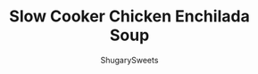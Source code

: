 ---
layout: ../../layouts/MarkdownPostLayout.astro
title: Slow Cooker Chicken Enchilada Soup
author: ShugarySweets
pubDate: 2019-01-15
description: "Fix it and forget it, this Slow Cooker Chicken Enchilada Soup Recipe is an easy weeknight dinner idea! Recipe includes instant pot and stove top directions too!"
image_url: https://www.shugarysweets.com/wp-content/uploads/2012/08/slowcookerenchiladasoup1-1-scaled.jpg
tags: ["Soups and Stews","Mexican"]
calories: 409
protein: 47
carbohydrates: 39
fats: 8
fiber: 9
ingredients: ["1 1/2 pounds chicken breasts, boneless, skinless (or use thighs)","3 cups chicken broth","10 ounce can red enchilada sauce","15 ounce can black beans, drained and rinsed","15 ounce can sweet kernel corn, drained","1 can (3.5 ounce) chopped green chilies","1 Tablespoon ground cumin","1/2 teaspoon garlic salt","1 Tablespoon minced onion","1 lime, juiced","garnish tortilla strips, cheddar cheese, sour cream, etc"]
serves: 6
time: "6 hours 15 minutes"
prepTime: "15 minutes"
instructions: ["In large slow cooker, add all ingredients. Turn on low and cook for 6-8 hours. Remove chicken and shred with two forks. Return to slow cooker.","Serve with tortilla strips, plain greek yogurt, fresh cilantro, and shredded cheddar cheese. ENJOY!","First, select \"SAUTE\" on the instant pot and add 1 Tbsp olive oil with chicken breasts. Sear the breasts 3 minutes each side.","Remove chicken and add in chicken broth. Using a wooden spoon, scrape up the bits at the bottom of the pot (to prevent the burn notice). Add in seasonings, enchilada sauce, beans, corn, chilies, and return the chicken to the pot.","Secure the lid and select \"HIGH PRESSURE\" for a cook time of 18 minutes. Do a quick release of pressure when cook time ends. Remove chicken and shred it with two forks.","Return chicken to soup and serve with all the toppings.","Add all the ingredients to a dutch oven and simmer on medium-low, covered, for one hour. ","Remove chicken and shred with two forks and return to soup pot.","Add the chicken back in and serve with your favorite toppings."]
nutrition: ["409 calories","39 grams carbohydrates","105 milligrams cholesterol","8 grams fat","9 grams fiber","47 grams protein","3 grams saturated fat","1362 milligrams sodium","8 grams sugar","0 grams trans fat","4 grams unsaturated fat"]
---